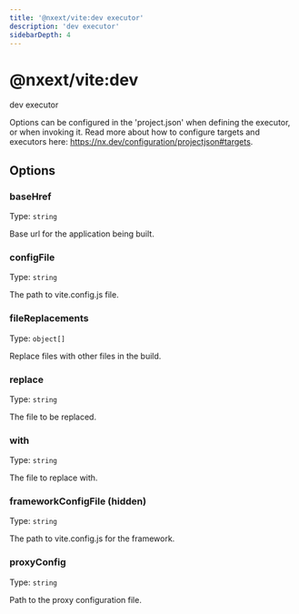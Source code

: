 ```yaml
---
title: '@nxext/vite:dev executor'
description: 'dev executor'
sidebarDepth: 4
---
```


# @nxext/vite:dev

dev executor

Options can be configured in the 'project.json' when defining the executor, or when invoking it. Read more about how to configure targets and executors here: https://nx.dev/configuration/projectjson#targets.

## Options

### baseHref

Type: `string`

Base url for the application being built.

### configFile

Type: `string`

The path to vite.config.js file.

### fileReplacements

Type: `object[]`

Replace files with other files in the build.

### replace

Type: `string`

The file to be replaced.

### with

Type: `string`

The file to replace with.

### frameworkConfigFile (**hidden**)

Type: `string`

The path to vite.config.js for the framework.

### proxyConfig

Type: `string`

Path to the proxy configuration file.
